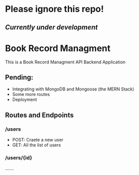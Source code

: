 # Please ignore this repo!
## *Currently under development*

# Book Record Managment  
This is a Book Record Managment API Backend Application 

## Pending:
- Integrating with MongoDB and Mongoose (the MERN Stack)
- Some more routes
- Deployment

## Routes and Endpoints

### /users
* POST: Craete a new user  
* GET: All the list of users

### /users/{id}

.......


